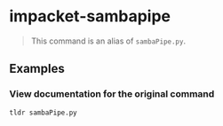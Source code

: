 # impacket-sambapipe

> This command is an alias of `sambaPipe.py`.

## Examples

### View documentation for the original command

```bash
tldr sambaPipe.py
```
